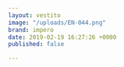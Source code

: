 ```yaml
---
layout: vestito
image: "/uploads/EN-044.png"
brand: impero
date: 2019-02-19 16:27:26 +0000
published: false

---
```

